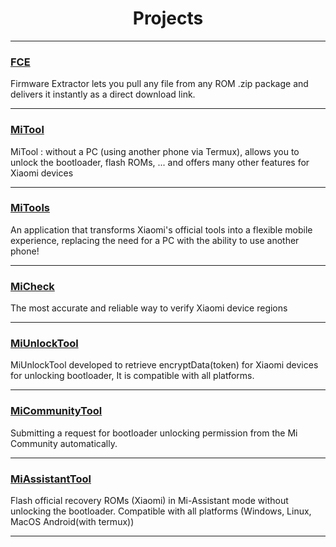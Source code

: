 <div align="center">
  <h1>Projects</h1>
</div>

---
### [FCE](https://github.com/offici5l/FCE)
Firmware Extractor lets you pull any file from any ROM .zip package and delivers it instantly as a direct download link.

---

### [MiTool](https://github.com/offici5l/MiTool)
MiTool : without a PC (using another phone via Termux), allows you to unlock the bootloader, flash ROMs, ... and offers many other features for Xiaomi devices

---

### [MiTools](https://github.com/offici5l/MiTools)
An application that transforms Xiaomi's official tools into a flexible mobile experience, replacing the need for a PC with the ability to use another phone!

---

### [MiCheck](https://github.com/offici5l/MiCheck)
The most accurate and reliable way to verify Xiaomi device regions

---

### [MiUnlockTool](https://github.com/offici5l/MiUnlockTool)
MiUnlockTool developed to retrieve encryptData(token) for Xiaomi devices for unlocking bootloader, It is compatible with all platforms.

---

### [MiCommunityTool](https://github.com/offici5l/MiCommunityTool)
Submitting a request for bootloader unlocking permission from the Mi Community automatically.

---

### [MiAssistantTool](https://github.com/offici5l/MiAssistantTool)
Flash official recovery ROMs (Xiaomi) in Mi-Assistant mode without unlocking the bootloader. Compatible with all platforms (Windows, Linux, MacOS Android(with termux))

---

